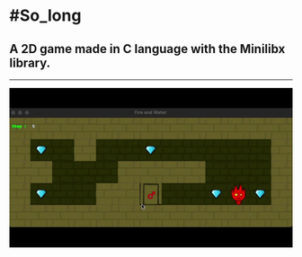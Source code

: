<h1>#So_long</h1>

<h2>A 2D game made in C language with the Minilibx library.</h2>

<hr>

<img src="gif.gif">
